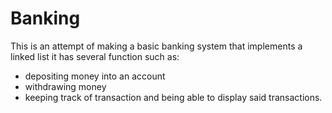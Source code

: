 # Banking
This is an attempt of making a basic banking system that implements a linked list
it has several function such as:
- depositing money into an account
- withdrawing money
- keeping track of transaction and being able to display said transactions.
